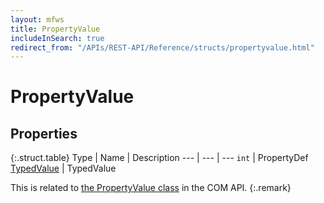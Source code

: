 ```yaml
---
layout: mfws
title: PropertyValue
includeInSearch: true
redirect_from: "/APIs/REST-API/Reference/structs/propertyvalue.html"
---
```


# PropertyValue

## Properties

{:.struct.table}
Type | Name | Description
--- | --- | ---
`int` | PropertyDef
[TypedValue](../typedvalue) | TypedValue

This is related to [the PropertyValue class](https://www.m-files.com/api/documentation/latest/index.html#MFilesAPI~PropertyValue.html) in the COM API.
{:.remark}